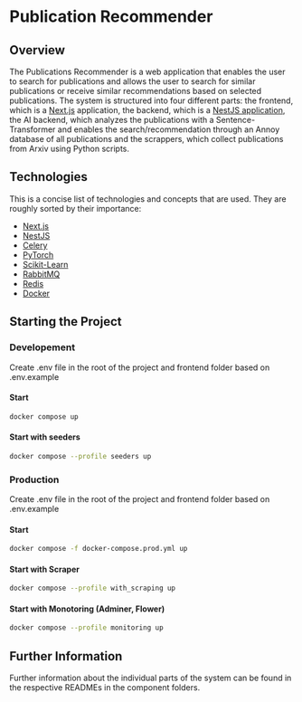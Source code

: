 # Publication Recommender

## Overview

The Publications Recommender is a web application that enables the user to search for publications and allows the user to search for similar publications or receive similar recommendations based on selected publications. The system is structured into four different parts: the frontend, which is a [Next.js](https://nextjs.org/docs) application, the backend, which is a [NestJS application](https://docs.nestjs.com/), the AI backend, which analyzes the publications with a Sentence-Transformer and enables the search/recommendation through an Annoy database of all publications and the scrappers, which collect publications from Arxiv using Python scripts.

## Technologies

This is a concise list of technologies and concepts that are used. They are roughly sorted by their importance:

- [Next.js](https://nextjs.org/docs)
- [NestJS](https://docs.nestjs.com/)
- [Celery](https://docs.celeryq.dev/en/stable/#)
- [PyTorch](https://pytorch.org/)
- [Scikit-Learn](https://scikit-learn.org/stable/)
- [RabbitMQ](https://rabbitmq.com/)
- [Redis](https://redis.io/)
- [Docker](https://www.docker.com/)

## Starting the Project

### Developement

Create .env file in the root of the project and frontend folder based on .env.example

#### Start

```bash
docker compose up
```

#### Start with seeders
```bash
docker compose --profile seeders up
```

### Production

Create .env file in the root of the project and frontend folder based on .env.example

#### Start

```bash
docker compose -f docker-compose.prod.yml up
```

#### Start with Scraper

```bash
docker compose --profile with_scraping up
```

#### Start with Monotoring (Adminer, Flower)

```bash
docker compose --profile monitoring up
```

## Further Information

Further information about the individual parts of the system can be found in the respective READMEs in the component folders.